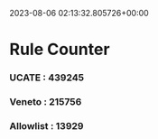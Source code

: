 2023-08-06 02:13:32.805726+00:00
# Rule Counter 
 ### UCATE : 439245

 ### Veneto : 215756

 ### Allowlist : 13929
